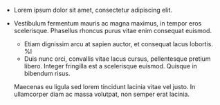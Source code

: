 * Lorem ipsum dolor sit amet, consectetur adipiscing elit.
* Vestibulum fermentum mauris ac magna maximus, in tempor
  eros scelerisque. Phasellus rhoncus purus vitae enim consequat euismod.
  * Etiam dignissim arcu at sapien auctor, et consequat lacus lobortis. %l
  * Duis nunc orci, convallis vitae lacus cursus, pellentesque pretium libero. Integer
fringilla est a scelerisque euismod. Quisque in bibendum risus.

  Maecenas eu ligula sed lorem tincidunt lacinia vitae vel justo. 
In ullamcorper diam ac massa volutpat, non semper erat lacinia.